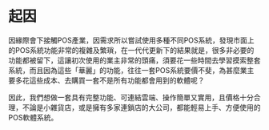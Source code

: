 # 起因
因緣際會下接觸POS產業，因需求所以嘗試使用多種不同POS系統，發現市面上的POS系統功能非常的複雜及繁瑣，在一代代更新下的結果就是，很多非必要的功能都被留下，這讓初次使用的業主非常的頭痛，須要花一些時間去學習摸索整套系統，而且因為這些「華麗」的功能，往往一套POS系統要價不斐，為甚麼業主要多花這些成本、去購買一套不是所有功能都會用到的軟體呢？
<br>

因此，我們想做一套具有完整功能、可連結雲端、操作簡單又實用，且價格十分合理，不論是小雜貨店，或是擁有多家連鎖店的大公司，都能輕易上手、方便使用的POS軟體系統。
